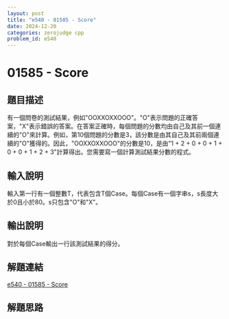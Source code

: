 ```yaml
---
layout: post
title: "e540 - 01585 - Score"
date: 2024-12-20
categories: zerojudge cpp
problem_id: e540
---
```


# 01585 - Score

## 題目描述

有一個問卷的測試結果，例如"OOXXOXXOOO"。"O"表示問題的正確答案，"X"表示錯誤的答案。在答案正確時，每個問題的分數均由自己及其前一個連續的"O"來計算。例如，第10個問題的分數是3，該分數是由其自己及其前兩個連續的"O"獲得的。因此，"OOXXOXXOOO"的分數是10，是由"1 + 2 + 0 + 0 + 1 + 0 + 0 + 1 + 2 + 3"計算得出。您需要寫一個計算測試結果分數的程式。

## 輸入說明

輸入第一行有一個整數T，代表包含T個Case。每個Case有一個字串s，s長度大於0且小於80。s只包含"O"和"X"。

## 輸出說明

對於每個Case輸出一行該測試結果的得分。

## 解題連結

[e540 - 01585 - Score](https://zerojudge.tw/ShowProblem?problemid=e540)

## 解題思路

